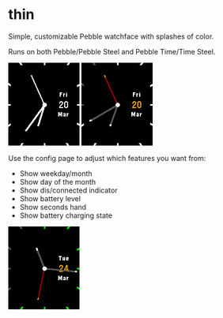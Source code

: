 # thin

Simple, customizable Pebble watchface with splashes of color. 

Runs on both Pebble/Pebble Steel and Pebble Time/Time Steel.

![](screenshots/aplite-1.png) ![](screenshots/basalt-1.png)

Use the config page to adjust which features you want from:

- Show weekday/month
- Show day of the month
- Show dis/connected indicator
- Show battery level
- Show seconds hand
- Show battery charging state

![](screenshots/basalt-charging-1.png)